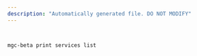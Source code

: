 ```yaml
---
description: "Automatically generated file. DO NOT MODIFY"
---
```


```bash


mgc-beta print services list

```